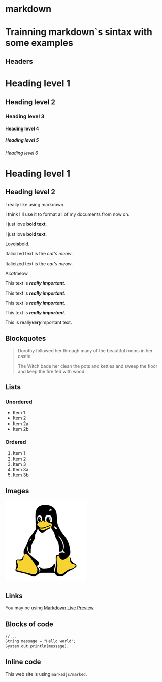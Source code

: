 # markdown

# Trainning markdown`s sintax with some examples

## Headers

# Heading level 1

## Heading level 2

### Heading level 3

#### Heading level 4

##### Heading level 5

###### Heading level 6


Heading level 1
===============

Heading level 2
---------------



I really like using markdown.

I think I'll use it to format all of my documents from now on.

I just love **bold text**.

I just love __bold text__.

Love**is**bold.


Italicized text is the *cat's meow*.

Italicized text is the _cat's meow_.

A*cat*meow


This text is ***really important***.

This text is ___really important___.

This text is __*really important*__.

This text is **_really important_**.

This is really***very***important text.


## Blockquotes

> Dorothy followed her through many of the beautiful rooms in her castle.
>
> The Witch bade her clean the pots and kettles and sweep the floor and keep the fire fed with wood.

## Lists

### Unordered

* Item 1
* Item 2
* Item 2a
* Item 2b

### Ordered

1. Item 1
1. Item 2
1. Item 3
  1. Item 3a
  1. Item 3b

## Images

<a href="http://google.com" rel="some text">![Foo](/images/linux-256.png)</a>

## Links

You may be using [Markdown Live Preview](https://markdownlivepreview.com/).



## Blocks of code

```
//...
String message = "Hello world";
System.out.println(message);
```

## Inline code

This web site is using `markedjs/marked`.